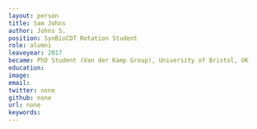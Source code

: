 ```yaml
---
layout: person
title: Sam Johns
author: Johns S.
position: SynBioCDT Rotation Student
role: alumni
leaveyear: 2017
became: PhD Student (Van der Kamp Group), University of Bristol, UK
education:
image: 
email: 
twitter: none
github: none
url: none
keywords:
---
```

